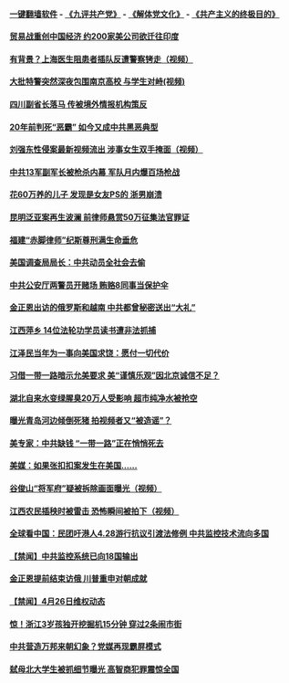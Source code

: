 #### [一键翻墙软件](https://github.com/gfw-breaker/nogfw/blob/master/README.md?t=04281237) -  [《九评共产党》](https://github.com/gfw-breaker/9ping.md?t=04281237) - [《解体党文化》](https://github.com/gfw-breaker/jtdwh.md?t=04281237) - [《共产主义的终极目的》](https://github.com/gfw-breaker/gczydzjmd.md?t=04281237)

#### [贸易战重创中国经济 约200家美公司欲迁往印度](../pages/prog204/a102566324.md?t=04281237) 

#### [有背景？上海医生阻患者插队反遭警察铐走（视频）](../pages/prog204/a102566069.md?t=04281237) 

#### [大批特警突然深夜包围南京高校 与学生对峙(视频)](../pages/prog204/a102566306.md?t=04281237) 

#### [四川副省长落马 传被境外情报机构策反](../pages/prog204/a102566280.md?t=04281237) 

#### [20年前判死“恶霸” 如今又成中共黑恶典型](../pages/prog204/a102566251.md?t=04281237) 

#### [刘强东性侵案最新视频流出 涉事女生双手掩面（视频）](../pages/prog204/a102566253.md?t=04281237) 

#### [中共13军副军长被枪杀内幕 军队月内爆百场枪战](../pages/prog204/a102565043.md?t=04281237) 

#### [花60万养的儿子 发现是女友PS的 浙男崩溃](../pages/prog204/a102566220.md?t=04281237) 

#### [昆明泛亚案再生波澜 前律师悬赏50万征集法官罪证](../pages/prog204/a102566149.md?t=04281237) 

#### [福建“赤脚律师”纪斯尊刑满生命垂危](../pages/prog204/a102565990.md?t=04281237) 

#### [美国调查局局长：中共动员全社会去偷](../pages/prog204/a102565923.md?t=04281237) 

#### [中共公安厅两警员开赌场 贿赂8同事当保护伞](../pages/prog204/a102565912.md?t=04281237) 

#### [金正恩出访的俄罗斯和越南 中共都曾秘密送出“大礼”](../pages/prog204/a102565896.md?t=04281237) 

#### [江西萍乡 14位法轮功学员读书遭非法抓捕](../pages/prog204/a102565898.md?t=04281237) 


#### [江泽民当年为一事向美国求饶：愿付一切代价](../pages/prog204/a102565877.md?t=04281237) 

#### [习借一带一路暗示允美要求  美“谨慎乐观”因北京诚信不足？](../pages/prog204/a102565211.md?t=04281237) 

#### [湖北自来水变绿腥臭20万人受影响 超市纯净水被抢空](../pages/prog204/a102565772.md?t=04281237) 

#### [曝光青岛河边倾倒死猪 拍视频者又“被造谣”？](../pages/prog204/a102565753.md?t=04281237) 

#### [美专家：中共缺钱 “一带一路”正在悄悄死去](../pages/prog204/a102565744.md?t=04281237) 

#### [美媒：如果张扣扣案发生在美国……](../pages/prog204/a102565672.md?t=04281237) 

#### [谷俊山“将军府”疑被拆除画面曝光（视频）](../pages/prog204/a102565638.md?t=04281237) 

#### [江西农民插秧时被雷击 恐怖瞬间被拍下（视频）](../pages/prog204/a102565635.md?t=04281237) 

#### [全球看中国：民团吁港人4.28游行抗议引渡法修例 中共监控技术流向多国](../pages/prog204/a102565446.md?t=04281237) 

#### [【禁闻】中共监控系统已向18国输出](../pages/prog204/a102565428.md?t=04281237) 

#### [金正恩提前结束访俄 川普重申对朝成就](../pages/prog204/a102565404.md?t=04281237) 

#### [【禁闻】4月26日维权动态](../pages/prog204/a102565374.md?t=04281237) 

#### [惊！浙江3岁孩独开挖掘机15分钟  穿过2条闹市街](../pages/prog204/a102565363.md?t=04281237) 

#### [中共营造万邦来朝幻象？党媒再现霸屏模式](../pages/prog204/a102565357.md?t=04281237) 

#### [弑母北大学生被抓细节曝光 高智商犯罪震惊全国](../pages/prog204/a102565283.md?t=04281237) 


